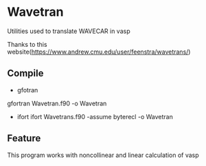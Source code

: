 # Wavetran
Utilities used to translate WAVECAR in vasp

Thanks to this website(https://www.andrew.cmu.edu/user/feenstra/wavetrans/)

## Compile
* gfotran 

gfortran Wavetran.f90 -o Wavetran

* ifort
ifort Wavetrans.f90 -assume byterecl -o Wavetran 

## Feature 
This program works with noncollinear and linear calculation of vasp
 
